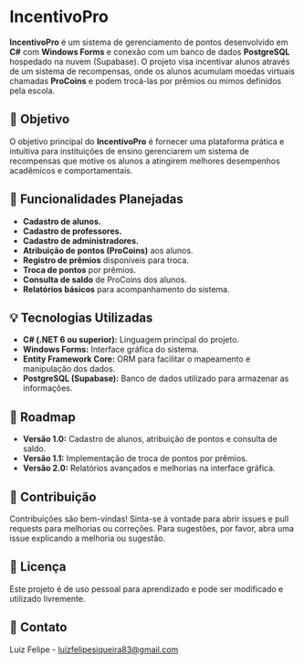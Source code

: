 # IncentivoPro

**IncentivoPro** é um sistema de gerenciamento de pontos desenvolvido em **C#** com **Windows Forms** e conexão com um banco de dados **PostgreSQL** hospedado na nuvem (Supabase). O projeto visa incentivar alunos através de um sistema de recompensas, onde os alunos acumulam moedas virtuais chamadas **ProCoins** e podem trocá-las por prêmios ou mimos definidos pela escola.

## 📌 Objetivo

O objetivo principal do **IncentivoPro** é fornecer uma plataforma prática e intuitiva para instituições de ensino gerenciarem um sistema de recompensas que motive os alunos a atingirem melhores desempenhos acadêmicos e comportamentais.

## 🔨 Funcionalidades Planejadas

- **Cadastro de alunos.**
- **Cadastro de professores.**
- **Cadastro de administradores.**
- **Atribuição de pontos (ProCoins)** aos alunos.
- **Registro de prêmios** disponíveis para troca.
- **Troca de pontos** por prêmios.
- **Consulta de saldo** de ProCoins dos alunos.
- **Relatórios básicos** para acompanhamento do sistema.

## 💡 Tecnologias Utilizadas

- **C# (.NET 6 ou superior):** Linguagem principal do projeto.
- **Windows Forms:** Interface gráfica do sistema.
- **Entity Framework Core:** ORM para facilitar o mapeamento e manipulação dos dados.
- **PostgreSQL (Supabase):** Banco de dados utilizado para armazenar as informações.

## 📖 Roadmap
- **Versão 1.0:** Cadastro de alunos, atribuição de pontos e consulta de saldo.
- **Versão 1.1:** Implementação de troca de pontos por prêmios.
- **Versão 2.0:** Relatórios avançados e melhorias na interface gráfica.

## 🤝 Contribuição
Contribuições são bem-vindas! Sinta-se à vontade para abrir issues e pull requests para melhorias ou correções. Para sugestões, por favor, abra uma issue explicando a melhoria ou sugestão.

## 📜 Licença
Este projeto é de uso pessoal para aprendizado e pode ser modificado e utilizado livremente.

## 📌 Contato
Luiz Felipe - luizfelipesiqueira83@gmail.com








